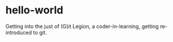 # hello-world
Getting into the just of (G)it
Legion, a coder-in-learning, getting re-introduced to git.
